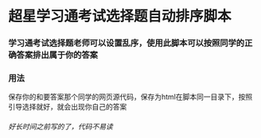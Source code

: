 # 超星学习通考试选择题自动排序脚本

### 学习通考试选择题老师可以设置乱序，使用此脚本可以按照同学的正确答案排出属于你的答案

### 用法
保存你的和要答案那个同学的网页源代码，保存为html在脚本同一目录下，按照引导选择就好，就会出现你自己的答案

###### 好长时间之前写的了，代码不易读
